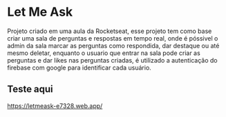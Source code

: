 # Let Me Ask

Projeto criado em uma aula da Rocketseat, esse projeto tem como base criar uma sala de perguntas e respostas em tempo real, onde é póssivel o admin da sala marcar as perguntas como respondida, dar destaque ou até mesmo deletar, enquanto o usuario que entrar na sala pode criar as perguntas e dar likes nas perguntas criadas, é utilizado a autenticação
do firebase com google para identificar cada usuário.

## Teste aqui

https://letmeask-e7328.web.app/
